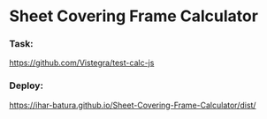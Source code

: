 # Sheet Covering Frame Calculator

### Task:

https://github.com/Vistegra/test-calc-js

### Deploy:

https://ihar-batura.github.io/Sheet-Covering-Frame-Calculator/dist/
